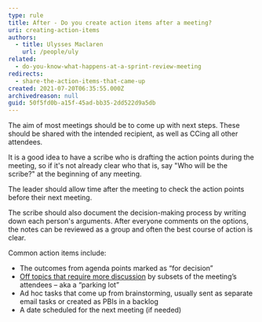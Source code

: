 ```yaml
---
type: rule
title: After - Do you create action items after a meeting?
uri: creating-action-items
authors:
  - title: Ulysses Maclaren
    url: /people/uly
related:
  - do-you-know-what-happens-at-a-sprint-review-meeting
redirects:
  - share-the-action-items-that-came-up
created: 2021-07-20T06:35:55.000Z
archivedreason: null
guid: 50f5fd0b-a15f-45ad-bb35-2dd522d9a5db
---
```

The aim of most meetings should be to come up with next steps. These should be shared with the intended recipient, as well as CCing all other attendees.

It is a good idea to have a scribe who is drafting the action points during the meeting, so if it's not already clear who that is, say "Who will be the scribe?" at the beginning of any meeting.

The leader should allow time after the meeting to check the action points before their next meeting.

The scribe should also document the decision-making process by writing down each person's arguments. After everyone comments on the options, the notes can be reviewed as a group and often the best course of action is clear. 

Common action items include:

<!--endintro-->

* The outcomes from agenda points marked as “for decision”
* [Off topics that require more discussion](/keep-track-of-a-parking-lot-for-topics) by subsets of the meeting’s attendees – aka a “parking lot”
* Ad hoc tasks that come up from brainstorming, usually sent as separate email tasks or created as PBIs in a backlog
* A date scheduled for the next meeting (if needed)
